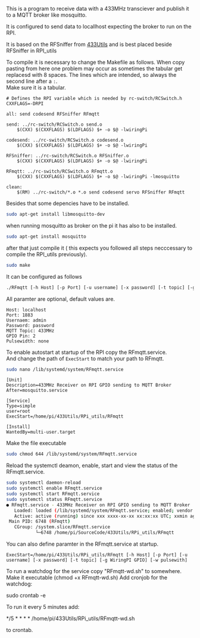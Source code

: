 This is a program to receive data with a 433MHz transciever and publish it to a MQTT broker like mosquitto.

It is configured to send data to locallhost expecting the broker to run on the RPI.

It is based on the RFSniffer from [433Utils](https://github.com/ninjablocks/433Utils) and is best placed beside RFSniffer in RPI_utils

To compile it is necessary to change the Makefile as follows.
When copy pasting from here one problem may occur as sometimes the tabular get replacesd with 8 spaces.
The lines which are intended, so always the second line after a `:`.  
Make sure it is a tabular.

```make
# Defines the RPI variable which is needed by rc-switch/RCSwitch.h
CXXFLAGS=-DRPI

all: send codesend RFSniffer RFmqtt

send: ../rc-switch/RCSwitch.o send.o
	$(CXX) $(CXXFLAGS) $(LDFLAGS) $+ -o $@ -lwiringPi

codesend: ../rc-switch/RCSwitch.o codesend.o
	$(CXX) $(CXXFLAGS) $(LDFLAGS) $+ -o $@ -lwiringPi

RFSniffer: ../rc-switch/RCSwitch.o RFSniffer.o
	$(CXX) $(CXXFLAGS) $(LDFLAGS) $+ -o $@ -lwiringPi

RFmqtt: ../rc-switch/RCSwitch.o RFmqtt.o
	$(CXX) $(CXXFLAGS) $(LDFLAGS) $+ -o $@ -lwiringPi -lmosquitto

clean:
	$(RM) ../rc-switch/*.o *.o send codesend servo RFSniffer RFmqtt
```

Besides that some depencies have to be installed.

```bash
sudo apt-get install libmosquitto-dev
```

when running mosquitto as broker on the pi it has also to be installed.

```bash
sudo apt-get install mosquitto
```

after that just compile it ( this expects you followed all steps necccessary to compile the RPI_utils previously).
```bash
sudo make
```

It can be configured as follows
```bash
./RFmqtt [-h Host] [-p Port] [-u username] [-x password] [-t topic] [-g WiringPI GPIO] [-w pulsewith]
```

All paramter are optional, default values are.
```
Host: localhost
Port: 1883
Usernaem: admin
Password: password
MQTT Topic: 433MHz
GPIO Pin: 2
Pulsewidth: none
```


To enable autostart at startup of the RPI copy the RFmqtt.service.  
And change the path of `ExecStart` to match your path to RFmqtt.

```bash
sudo nano /lib/systemd/system/RFmqtt.service
```
```
[Unit]
Description=433MHz Receiver on RPI GPIO sending to MQTT Broker
After=mosquitto.service

[Service]
Type=simple
user=root
ExecStart=/home/pi/433Utils/RPi_utils/RFmqtt

[Install]
WantedBy=multi-user.target

```


Make the file executable
```bash
sudo chmod 644 /lib/systemd/system/RFmqtt.service 
```

Reload the systemctl deamon, enable, start and view the status of the RFmqtt.service.
```bash
sudo systemctl daemon-reload
sudo systemctl enable RFmqtt.service
sudo systemctl start RFmqtt.service
sudo systemctl status RFmqtt.service
● RFmqtt.service - 433MHz Receiver on RPI GPIO sending to MQTT Broker
   Loaded: loaded (/lib/systemd/system/RFmqtt.service; enabled; vendor preset: enabled)
   Active: active (running) since xxx xxxx-xx-xx xx:xx:xx UTC; xxmin ago
 Main PID: 6748 (RFmqtt)
   CGroup: /system.slice/RFmqtt.service
           └─6748 /home/pi/SourceCode/433Utils/RPi_utils/RFmqtt
```

You can also define paramter in the RFmqtt.service at startup.
```
ExecStart=/home/pi/433Utils/RPi_utils/RFmqtt [-h Host] [-p Port] [-u username] [-x password] [-t topic] [-g WiringPI GPIO] [-w pulsewith]
```

To run a watchdog for the service copy "RFmqtt-wd.sh" to somewhere.
Make it executable (chmod +x RFmqtt-wd.sh)
Add cronjob for the watchdog:

sudo crontab -e

To run it every 5 minutes add:

*/5 * * * * /home/pi/433Utils/RPi_utils/RFmqtt-wd.sh

to crontab.




